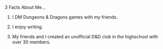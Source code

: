 3 Facts About Me...

1. I DM Dungeons & Dragons games with my friends.

2. I enjoy writing.

3. My friends and I created an unofficial D&D club in the highschool with over 30 members.

